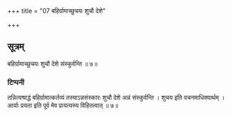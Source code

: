 +++
title = "07 बहिर्ग्रामाच्छुचयः शुचौ देशे"

+++
## सूत्रम्
बहिर्ग्रामाच्छुचयः शुचौ देशे संस्कुर्वन्ति ॥ ७॥  
### टिप्पनी
तन्नित्यश्राद्धं बहिर्ग्रामात्कर्तव्यं तस्याऽन्नसंस्कारः शुचौ देशे अन्नं संस्कुर्वन्ति । शुचय इति वचनमाधिक्यार्थम् । आर्याः प्रयता इति पूर्व मेव प्रायत्यस्य विहितत्वात् ॥ ७॥  
